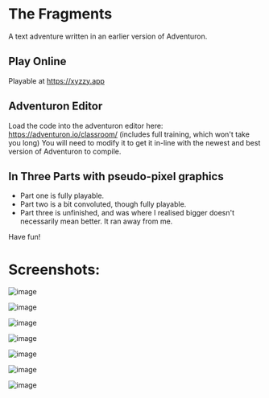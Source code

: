 # The Fragments
A text adventure written in an earlier version of Adventuron.

## Play Online
Playable at https://xyzzy.app

## Adventuron Editor
Load the code into the adventuron editor here: https://adventuron.io/classroom/ (includes full training, which won't take you long)
You will need to modify it to get it in-line with the newest and best version of Adventuron to compile.

## In Three Parts with pseudo-pixel graphics

* Part one is fully playable.
* Part two is a bit convoluted, though fully playable.
* Part three is unfinished, and was where I realised bigger doesn't necessarily mean better. It ran away from me.

Have fun!

# Screenshots:
![image](https://github.com/user-attachments/assets/b81e2718-7faa-46f2-a624-b6a8b0e2fd4d)

![image](https://github.com/user-attachments/assets/81829cc8-524d-410c-a270-62c776e7c879)

![image](https://github.com/user-attachments/assets/d5183f14-bfa5-46c2-b6b3-3143754cc848)

![image](https://github.com/user-attachments/assets/53766b76-a8f5-41f9-af59-3559c4e7e8e5)

![image](https://github.com/user-attachments/assets/85321adf-a64e-4483-a12f-fe6123f0eda5)

![image](https://github.com/user-attachments/assets/885a862e-6851-4915-9b42-930038531cb6)

![image](https://github.com/user-attachments/assets/425d0f22-d047-4f47-944c-add49c5b8959)
